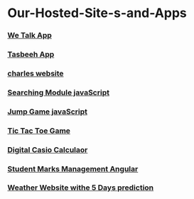 # Our-Hosted-Site-s-and-Apps

### [We Talk App](https://wetalkapp.netlify.app)
### [Tasbeeh App](https://ctrtasbeeh.netlify.app)
### [charles website](https://charlesapp.netlify.app)
### [Searching Module javaScript](https://searchingmoduleapp.netlify.app)
### [Jump Game javaScript](https://jumpgameapp.netlify.app)
### [Tic Tac Toe Game](https://colorwintoplay.netlify.app)
### [Digital Casio Calculaor](https://casiocalculatorweb.netlify.app/)
### [Student Marks Management Angular](https://stdmarksapp.netlify.app)
### [Weather Website withe 5 Days prediction](https://appweathercom.netlify.app)
